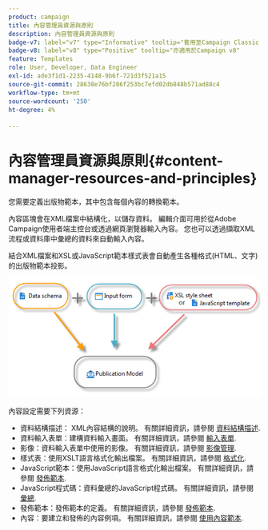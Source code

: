 ```yaml
---
product: campaign
title: 內容管理員資源與原則
description: 內容管理員資源與原則
badge-v7: label="v7" type="Informative" tooltip="套用至Campaign Classic v7"
badge-v8: label="v8" type="Positive" tooltip="亦適用於Campaign v8"
feature: Templates
role: User, Developer, Data Engineer
exl-id: ade3f1d1-2235-4148-9b6f-721d3f521a15
source-git-commit: 28638e76bf286f253bc7efd02db848b571ad88c4
workflow-type: tm+mt
source-wordcount: '250'
ht-degree: 4%

---
```


# 內容管理員資源與原則{#content-manager-resources-and-principles}


您需要定義出版物範本，其中包含每個內容的轉換範本。

內容區塊會在XML檔案中結構化，以儲存資料。 編輯介面可用於從Adobe Campaign使用者端主控台或透過網頁瀏覽器輸入內容。 您也可以透過擷取XML流程或資料庫中彙總的資料來自動輸入內容。

結合XML檔案和XSL或JavaScript範本樣式表會自動產生各種格式(HTML、文字)的出版物範本投影。

![](assets/d_ncs_content_process.png)

內容設定需要下列資源：

* 資料結構描述： XML內容結構的說明。 有關詳細資訊，請參閱 [資料結構描述](data-schemas.md).
* 資料輸入表單：建構資料輸入畫面。 有關詳細資訊，請參閱 [輸入表單](input-forms.md).
* 影像：資料輸入表單中使用的影像。 有關詳細資訊，請參閱 [影像管理](formatting.md#image-management).
* 樣式表：使用XSLT語言格式化輸出檔案。 有關詳細資訊，請參閱 [格式化](formatting.md).
* JavaScript範本：使用JavaScript語言格式化輸出檔案。 有關詳細資訊，請參閱 [發佈範本](publication-templates.md).
* JavaScript程式碼：資料彙總的JavaScript程式碼。 有關詳細資訊，請參閱 [彙總](publication-templates.md#aggregator).
* 發佈範本：發佈範本的定義。 有關詳細資訊，請參閱 [發佈範本](publication-templates.md).
* 內容：要建立和發佈的內容例項。 有關詳細資訊，請參閱 [使用內容範本](using-a-content-template.md).
